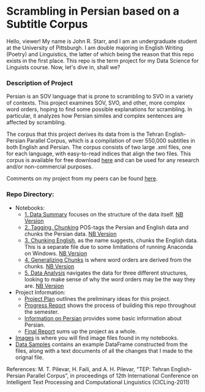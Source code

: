 # Scrambling in Persian based on a Subtitle Corpus
Hello, viewer! My name is John R. Starr, and I am an undergraduate student at the University of Pittsburgh. I am double majoring in English Writing (Poetry) and Linguistics, the latter of which being the reason that this repo exists in the first place. This repo is the term project for my Data Science for Linguists course. Now, let's dive in, shall we?

### Description of Project
Persian is an SOV language that is prone to scrambling to SVO in a variety of contexts. This project examines SOV, SVO, and other, more complex word orders, hoping to find some possible explanations for scrambling. In particular, it analyzes how Persian similes and complex sentences are affected by scrambling. 

The corpus that this project derives its data from is the Tehran English-Persian Parallel Corpus, which is a compilation of over 550,000 subtitles in both English and Persian. The corpus consists of two large .xml files, one for each language, with easy-to-read indices that align the two files. This corpus is available for free download [here](http://opus.nlpl.eu/TEP.php) and can be used for any research and/or non-commercial purposes.

Comments on my project from my peers can be found [here](https://github.com/Data-Science-for-Linguists-2019/Class-Plaza/blob/master/guestbooks/guestbook_john.md).

### Repo Directory:
- Notebooks:
    - [1. Data Summary](https://github.com/Data-Science-for-Linguists-2019/Scrambling-in-English-to-Persian-Subtitles/blob/master/notebooks/1_data_summary.ipynb) focuses on the structure of the data itself. [NB Version](https://nbviewer.jupyter.org/github/Data-Science-for-Linguists-2019/Scrambling-in-English-to-Persian-Subtitles/blob/master/notebooks/1_data_summary.ipynb)
    - [2. Tagging, Chunking](https://github.com/Data-Science-for-Linguists-2019/Scrambling-in-English-to-Persian-Subtitles/blob/master/notebooks/2_tagging_chunking.ipynb) POS-tags the Persian and English data and chunks the Persian data. [NB Version](https://nbviewer.jupyter.org/github/Data-Science-for-Linguists-2019/Scrambling-in-English-to-Persian-Subtitles/blob/master/notebooks/2_tagging_chunking.ipynb)
    - [3. Chunking English](https://github.com/Data-Science-for-Linguists-2019/Scrambling-in-English-to-Persian-Subtitles/blob/master/notebooks/3_chunking_english.ipynb), as the name suggests, chunks the English data. This is a separate file due to some limitations of running Anaconda on Windows. [NB Version](https://nbviewer.jupyter.org/github/Data-Science-for-Linguists-2019/Scrambling-in-English-to-Persian-Subtitles/blob/master/notebooks/3_chunking_english.ipynb)
    - [4. Generalizing Chunks](https://github.com/Data-Science-for-Linguists-2019/Scrambling-in-English-to-Persian-Subtitles/blob/master/notebooks/4_generalizing_chunks.ipynb) is where word orders are derived from the chunks. [NB Version](https://nbviewer.jupyter.org/github/Data-Science-for-Linguists-2019/Scrambling-in-English-to-Persian-Subtitles/blob/master/notebooks/4_generalizing_chunks.ipynb)
    - [5. Data Analysis](https://github.com/Data-Science-for-Linguists-2019/Scrambling-in-English-to-Persian-Subtitles/blob/master/notebooks/5_data_analysis.ipynb) navigates the data for three different structures, looking to make sense of why the word orders may be the way they are. [NB Version](https://nbviewer.jupyter.org/github/Data-Science-for-Linguists-2019/Scrambling-in-English-to-Persian-Subtitles/blob/master/notebooks/5_data_analysis.ipynb)
- Project Information:
    - [Project Plan](https://github.com/Data-Science-for-Linguists-2019/Scrambling-in-English-to-Persian-Subtitles/blob/master/project_plan.md) outlines the preliminary ideas for this project.
    - [Progress Report](https://github.com/Data-Science-for-Linguists-2019/Scrambling-in-English-to-Persian-Subtitles/blob/master/progress_report.md) shows the process of building this repo throughout the semester.
    - [Information on Persian](https://github.com/Data-Science-for-Linguists-2019/Scrambling-in-English-to-Persian-Subtitles/blob/master/pers_info) provides some basic information about Persian.
    - [Final Report](https://github.com/Data-Science-for-Linguists-2019/Scrambling-in-English-to-Persian-Subtitles/blob/master/final_report.md) sums up the project as a whole.
- [Images](https://github.com/Data-Science-for-Linguists-2019/Scrambling-in-English-to-Persian-Subtitles/tree/master/images) is where you will find image files found in my notebooks.
- [Data Samples](https://github.com/Data-Science-for-Linguists-2019/Scrambling-in-English-to-Persian-Subtitles/tree/master/data_samples) contains an example DataFrame constructed from the files, along with a text documents of all the changes that I made to the orignal file.

References: 
M. T. Pilevar, H. Faili, and A. H. Pilevar, “TEP: Tehran English-Persian Parallel Corpus”, in proceedings of 12th International Conference on Intelligent Text Processing and Computational Linguistics (CICLing-2011)
